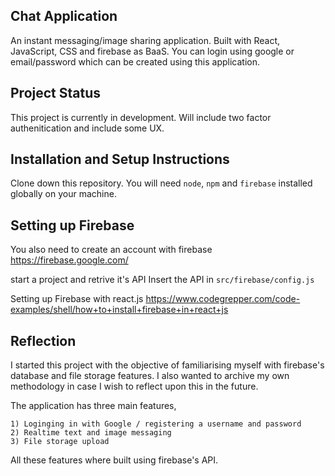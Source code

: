 ## Chat Application

An instant messaging/image sharing application. Built with React, JavaScript, CSS and firebase as BaaS.
You can login using google or email/password which can be created using this application.

## Project Status
This project is currently in development. Will include two factor authenitication and include some UX.

## Installation and Setup Instructions

Clone down this repository. You will need `node`, `npm` and `firebase` installed globally on your machine.  

## Setting up Firebase
You also need to create an account with firebase 
https://firebase.google.com/

start a project and retrive it's API
Insert the API in `src/firebase/config.js`


Setting up Firebase with react.js
https://www.codegrepper.com/code-examples/shell/how+to+install+firebase+in+react+js



## Reflection
I started this project with the objective of familiarising myself with firebase's database and file storage features.
I also wanted to archive my own methodology in case I wish to reflect upon this in the future. 

The application has three main features, 

    1) Loginging in with Google / registering a username and password
    2) Realtime text and image messaging 
    3) File storage upload

All these features where built using firebase's API.


